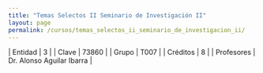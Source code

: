 ```yaml
---
title: "Temas Selectos II Seminario de Investigación II"
layout: page
permalink: /cursos/temas_selectos_ii_seminario_de_investigacion_ii/
---
```




| Entidad | 3 |
| Clave | 73860 |
| Grupo | T007 |
| Créditos | 8 |
| Profesores | Dr. Alonso Aguilar Ibarra |
